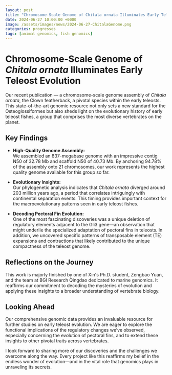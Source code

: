 ```yaml
---
layout: post
title: "Chromosome-Scale Genome of Chitala ornata Illuminates Early Teleost Evolution"
date: 2024-06-27 10:00:00 +0000
image: /assets/images/news/2024-06-27-ChitalaGenome.png
categories: progresses
tags: [animal genomics, fish genomics]
---
```


# Chromosome-Scale Genome of *Chitala ornata* Illuminates Early Teleost Evolution

Our recent publication — a chromosome-scale genome assembly of *Chitala ornata*, the Clown featherback, a pivotal species within the early teleosts. This state-of-the-art genomic resource not only sets a new standard for the Osteoglossiformes but also sheds light on the evolutionary history of early teleost fishes, a group that comprises the most diverse vertebrates on the planet.

## Key Findings

- **High-Quality Genome Assembly:**  
  We assembled an 837-megabase genome with an impressive contig N50 of 32.78 Mb and scaffold N50 of 40.73 Mb. By anchoring 94.78% of the assembly onto 21 chromosomes, our work represents the highest quality genome available for this group so far.

- **Evolutionary Insights:**  
  Our phylogenetic analysis indicates that *Chitala ornata* diverged around 203 million years ago, a period that correlates intriguingly with continental separation events. This timing provides important context for the macroevolutionary patterns seen in early teleost fishes.

- **Decoding Pectoral Fin Evolution:**  
  One of the most fascinating discoveries was a unique deletion of regulatory elements adjacent to the Gli3 gene—an observation that might underlie the specialized adaptation of pectoral fins in teleosts. In addition, we uncovered specific patterns of transposable element (TE) expansions and contractions that likely contributed to the unique compactness of the teleost genome.

## Reflections on the Journey

This work is majorly finished by one of Xin's Ph.D. student, Zengbao Yuan, and the team at BGI Research Qingdao dedicated to marine genomics. It reaffirms our commitment to decoding the mysteries of evolution and applying these insights to a broader understanding of vertebrate biology.

## Looking Ahead

Our comprehensive genomic data provides an invaluable resource for further studies on early teleost evolution. We are eager to explore the functional implications of the regulatory changes we’ve observed, especially concerning the evolution of pectoral fins, and to extend these insights to other pivotal traits across vertebrates.

I look forward to sharing more of our discoveries and the challenges we overcome along the way. Every project like this reaffirms my belief in the endless wonder of evolution—and in the vital role that genomics plays in unraveling its secrets.
